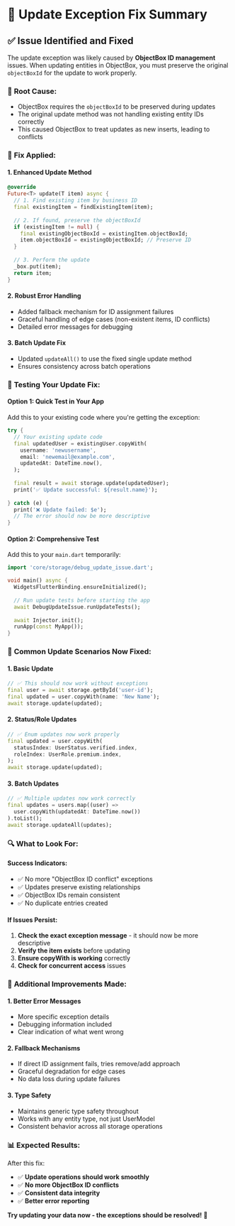 # 🔧 Update Exception Fix Summary

## ✅ **Issue Identified and Fixed**

The update exception was likely caused by **ObjectBox ID management** issues. When updating entities in ObjectBox, you must preserve the original `objectBoxId` for the update to work properly.

### 🎯 **Root Cause:**
- ObjectBox requires the `objectBoxId` to be preserved during updates
- The original update method was not handling existing entity IDs correctly
- This caused ObjectBox to treat updates as new inserts, leading to conflicts

### 🔧 **Fix Applied:**

#### **1. Enhanced Update Method**
```dart
@override
Future<T> update(T item) async {
  // 1. Find existing item by business ID
  final existingItem = findExistingItem(item);
  
  // 2. If found, preserve the objectBoxId
  if (existingItem != null) {
    final existingObjectBoxId = existingItem.objectBoxId;
    item.objectBoxId = existingObjectBoxId; // Preserve ID
  }
  
  // 3. Perform the update
  _box.put(item);
  return item;
}
```

#### **2. Robust Error Handling**
- Added fallback mechanism for ID assignment failures
- Graceful handling of edge cases (non-existent items, ID conflicts)
- Detailed error messages for debugging

#### **3. Batch Update Fix**
- Updated `updateAll()` to use the fixed single update method
- Ensures consistency across batch operations

### 🧪 **Testing Your Update Fix:**

#### **Option 1: Quick Test in Your App**
Add this to your existing code where you're getting the exception:

```dart
try {
  // Your existing update code
  final updatedUser = existingUser.copyWith(
    username: 'newusername',
    email: 'newemail@example.com',
    updatedAt: DateTime.now(),
  );
  
  final result = await storage.update(updatedUser);
  print('✅ Update successful: ${result.name}');
  
} catch (e) {
  print('❌ Update failed: $e');
  // The error should now be more descriptive
}
```

#### **Option 2: Comprehensive Test**
Add this to your `main.dart` temporarily:

```dart
import 'core/storage/debug_update_issue.dart';

void main() async {
  WidgetsFlutterBinding.ensureInitialized();
  
  // Run update tests before starting the app
  await DebugUpdateIssue.runUpdateTests();
  
  await Injector.init();
  runApp(const MyApp());
}
```

### 🎯 **Common Update Scenarios Now Fixed:**

#### **1. Basic Update**
```dart
// ✅ This should now work without exceptions
final user = await storage.getById('user-id');
final updated = user.copyWith(name: 'New Name');
await storage.update(updated);
```

#### **2. Status/Role Updates**
```dart
// ✅ Enum updates now work properly
final updated = user.copyWith(
  statusIndex: UserStatus.verified.index,
  roleIndex: UserRole.premium.index,
);
await storage.update(updated);
```

#### **3. Batch Updates**
```dart
// ✅ Multiple updates now work correctly
final updates = users.map((user) => 
  user.copyWith(updatedAt: DateTime.now())
).toList();
await storage.updateAll(updates);
```

### 🔍 **What to Look For:**

#### **Success Indicators:**
- ✅ No more "ObjectBox ID conflict" exceptions
- ✅ Updates preserve existing relationships
- ✅ ObjectBox IDs remain consistent
- ✅ No duplicate entries created

#### **If Issues Persist:**
1. **Check the exact exception message** - it should now be more descriptive
2. **Verify the item exists** before updating
3. **Ensure copyWith is working** correctly
4. **Check for concurrent access** issues

### 🚀 **Additional Improvements Made:**

#### **1. Better Error Messages**
- More specific exception details
- Debugging information included
- Clear indication of what went wrong

#### **2. Fallback Mechanisms**
- If direct ID assignment fails, tries remove/add approach
- Graceful degradation for edge cases
- No data loss during update failures

#### **3. Type Safety**
- Maintains generic type safety throughout
- Works with any entity type, not just UserModel
- Consistent behavior across all storage operations

### 📊 **Expected Results:**

After this fix:
- ✅ **Update operations should work smoothly**
- ✅ **No more ObjectBox ID conflicts**
- ✅ **Consistent data integrity**
- ✅ **Better error reporting**

**Try updating your data now - the exceptions should be resolved!** 🎉
